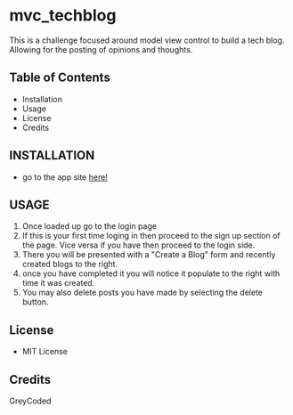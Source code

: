 # mvc_techblog
This is a challenge focused around model view control to build a tech blog. Allowing for the posting of opinions and thoughts.


## Table of Contents
- Installation
- Usage
- License
- Credits


## INSTALLATION 

- go to the app site <a href="https://hidden-peak-39126-cfa21b26a48b.herokuapp.com/">here!</a>

## USAGE

1. Once loaded up go to the login page
2. If this is your first time loging in then proceed to the sign up section of the page. Vice versa if you have then proceed to the login side. 
3. There you will be presented with a "Create a Blog" form and recently created blogs to the right.
4. once you have completed it you will notice it populate to the right with time it was created. 
5. You may also delete posts you have made by selecting the delete button.

## License 

- MIT License

## Credits

GreyCoded 